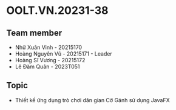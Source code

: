# OOLT.VN.20231-38
## Team member
  - Nhữ Xuân Vinh - 20215170
  - Hoàng Nguyên Vũ - 20215171 - Leader
  - Hoàng Sĩ Vương - 20215172
  - Lê Đàm Quân - 2023T051
## Topic
  - Thiết kế ứng dụng trò chơi dân gian Cờ Gánh sử dụng JavaFX


